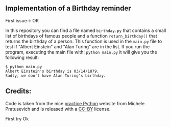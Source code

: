 ## Implementation of a Birthday reminder
First issue-> OK


In this repository you can find a file named ```birthday.py``` that contains a small list of birthdays of famous people and a function ```return_birthday()``` that returns the birthday of a person. This function is used in the ```main.py``` file to test if "Albert Einstein" and "Alan Turing" are in the list. If you run the program, executing the main file with: ```python main.py``` it will give you the following result:

```
$ python main.py
Albert Einstein's birthday is 03/14/1879.
Sadly, we don't have Alan Turing's birthday.
```


## Credits:

Code is taken from the nice [practice Python](https://www.practicepython.org/) website from Michele Pratusevich and is released with a [CC-BY](https://www.practicepython.org/about/) license.


First try
Ok